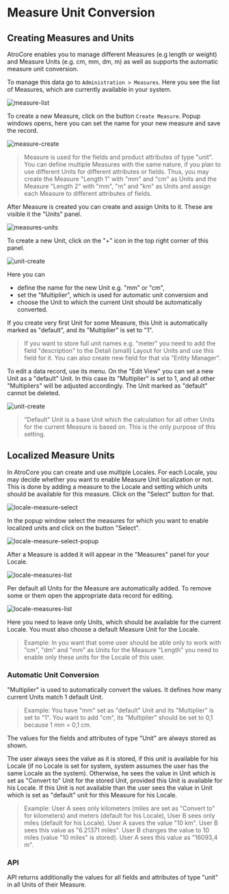 # Measure Unit Conversion

## Creating Measures and Units

AtroCore enables you to manage different Measures (e.g length or weight) and Measure Units (e.g. cm, mm, dm, m) as well as supports the automatic measure unit conversion. 

To manage this data go to `Administration > Measures`. Here you see the list of Measures, which are currently available in your system.

![measure-list](../_assets/admin-guide/measure-unit-conversion/measure-list.png)

To create a new Measure, click on the button `Create Measure`. Popup windows opens, here you can set the name for your new measure and save the record.

![measure-create](../_assets/admin-guide/measure-unit-conversion/measure-create.png)

> Measure is used for the fields and product attributes of type "unit". You can define multiple Measures with the same nature, if you plan to use different Units for different attributes or fields. Thus, you may create the Measure "Length 1" with "mm" and "cm" as Units and the Measure "Length 2" with "mm", "m" and "km" as Units and assign each Measure to different attributes of fields.

After Measure is created you can create and assign Units to it. These are visible it the "Units" panel.

![measures-units](../_assets/admin-guide/measure-unit-conversion/measures-units.png)

To create a new Unit, click on the "+" icon in the top right corner of this panel. 

![unit-create](../_assets/admin-guide/measure-unit-conversion/unit-create.png)

Here you can 
- define the name for the new Unit e.g. "mm" or "cm", 
- set the "Multiplier", which is used for automatic unit conversion and 
- choose the Unit to which the current Unit should be automatically converted.

If you create very first Unit for some Measure, this Unit is automatically marked as "default", and its "Multiplier" is set to "1".

> If you want to store full unit names e.g. "meter" you need to add the field "description" to the Detail (small) Layout for Units and use this field for it. You can also create new field for that via "Entity Manager".

To edit a data record, use its menu. On the "Edit View" you can set a new Unit as a "default" Unit. In this case its "Multiplier" is set to 1, and all other "Multipliers" will be adjusted accordingly. The Unit marked as "default" cannot be deleted.

![unit-create](../_assets/admin-guide/measure-unit-conversion/unit-edit.png)

> "Default" Unit is a base Unit which the calculation for all other Units for the current Measure is based on. This is the only purpose of this setting.

## Localized Measure Units
In AtroCore you can create and use multiple Locales. For each Locale, you may decide whether you want to enable Measure Unit localization or not. This is done by adding a measure to the Locale and setting which units should be available for this measure. Click on the "Select" button for that.

![locale-measure-select](../_assets/admin-guide/measure-unit-conversion/locale-measure-select.png)

In the popup window select the measures for which you want to enable localized units and click on the button "Select".

![locale-measure-select-popup](../_assets/admin-guide/measure-unit-conversion/locale-measure-select-popup.png)

After a Measure is added it will appear in the "Measures" panel for your Locale. 

![locale-measures-list](../_assets/admin-guide/measure-unit-conversion/locale-measures-list.png)

Per default all Units for the Measure are automatically added. To remove some or them open the appropriate data record for editing.

![locale-measures-list](../_assets/admin-guide/measure-unit-conversion/locale-measures-edit.png)

Here you need to leave only Units, which should be available for the current Locale. You must also choose a default Measure Unit for the Locale.

> Example: In you want that some user should be able only to work with "cm", "dm" and "mm" as Units for the Measure "Length" you need to enable only these units for the Locale of this user.

### Automatic Unit Conversion

"Multiplier" is used to automatically convert the values. It defines how many current Units match 1 default Unit.

> Example: You have "mm" set as "default" Unit and its "Multiplier" is set to "1". You want to add "cm", its "Multiplier" should be set to 0,1 because 1 mm = 0,1 cm.

The values for the fields and attributes of type "Unit" are always stored as shown. 

The user always sees the value as it is stored, if this unit is available for his Locale (if no Locale is set for system, system assumes the user has the same Locale as the system). Otherwise, he sees the value in Unit which is set as "Convert to" Unit for the stored Unit, provided this Unit is available for his Locale. If this Unit is not available than the user sees the value in Unit which is set as "default" unit for this Measure for his Locale.

> Example: User A sees only kilometers (miles are set as "Convert to" for kilometers) and meters (default for his Locale), User B sees only miles (default for his Locale). User A saves the value "10 km". User B sees this value as "6.21371 miles". User B changes the value to 10 miles (value "10 miles" is stored). User A sees this value as "16093,4 m". 

### API

API returns additionally the values for all fields and attributes of type "unit" in all Units of their Measure.


